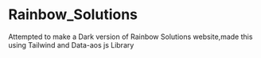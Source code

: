 # Rainbow_Solutions
 Attempted to make a Dark version of Rainbow Solutions website,made this using Tailwind and Data-aos js Library 
